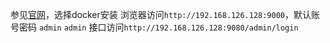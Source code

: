 参见[官网](https://apisix.apache.org/docs/apisix/how-to-build)，选择docker安装
浏览器访问`http://192.168.126.128:9000`，默认账号密码 `admin` `admin`
接口访问`http://192.168.126.128:9080/admin/login`